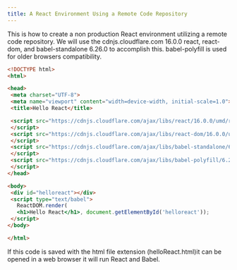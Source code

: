 ```yaml
---
title: A React Environment Using a Remote Code Repository
---
```


This is how to create a non production React environment utilizing a remote code repository.
We will use the cdnjs.cloudflare.com 16.0.0 react, react-dom, and babel-standalone 6.26.0
to accomplish this.
babel-polyfill is used for older browsers compatibility.

 ```html
<!DOCTYPE html>
<html>

<head>
  <meta charset="UTF-8">
  <meta name="viewport" content="width=device-width, initial-scale=1.0">
  <title>Hello React</title>

  <script src="https://cdnjs.cloudflare.com/ajax/libs/react/16.0.0/umd/react.production.min.js">
  </script>
  <script src="https://cdnjs.cloudflare.com/ajax/libs/react-dom/16.0.0/umd/react-dom.production.min.js">
  </script>
  <script src="https://cdnjs.cloudflare.com/ajax/libs/babel-standalone/6.26.0/babel.min.js">
  </script>
  <script src="https://cdnjs.cloudflare.com/ajax/libs/babel-polyfill/6.26.0/polyfill.min.js">
  </script>
</head>

<body>
  <div id="helloreact"></div>
  <script type="text/babel">
    ReactDOM.render(
    <h1>Hello React</h1>, document.getElementById('helloreact'));
  </script>
</body>

</html>
 ```
 If this code is saved with the html file extension (helloReact.html)it can be opened in a web browser
 it will run React and Babel.
